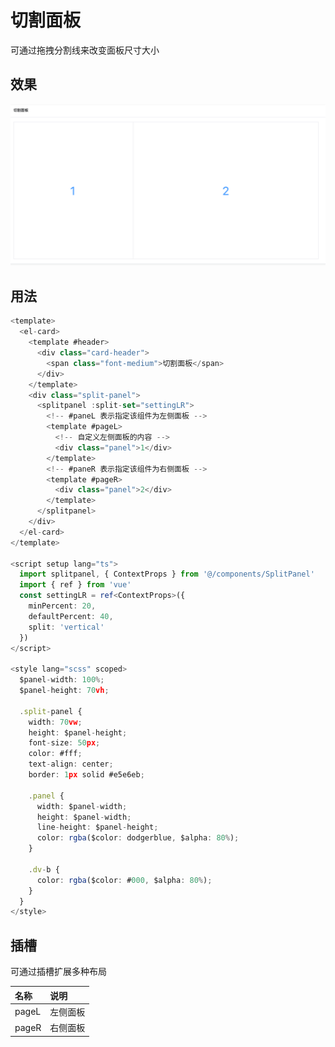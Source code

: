 # 切割面板

可通过拖拽分割线来改变面板尺寸大小

## 效果

![splitpanel](./assets/split-panel.png)


## 用法

```typescript
<template>
  <el-card>
    <template #header>
      <div class="card-header">
        <span class="font-medium">切割面板</span>
      </div>
    </template>
    <div class="split-panel">
      <splitpanel :split-set="settingLR">
        <!-- #paneL 表示指定该组件为左侧面板 -->
        <template #pageL>
          <!-- 自定义左侧面板的内容 -->
          <div class="panel">1</div>
        </template>
        <!-- #paneR 表示指定该组件为右侧面板 -->
        <template #pageR>
          <div class="panel">2</div>
        </template>
      </splitpanel>
    </div>
  </el-card>
</template>

<script setup lang="ts">
  import splitpanel, { ContextProps } from '@/components/SplitPanel'
  import { ref } from 'vue'
  const settingLR = ref<ContextProps>({
    minPercent: 20,
    defaultPercent: 40,
    split: 'vertical'
  })
</script>

<style lang="scss" scoped>
  $panel-width: 100%;
  $panel-height: 70vh;

  .split-panel {
    width: 70vw;
    height: $panel-height;
    font-size: 50px;
    color: #fff;
    text-align: center;
    border: 1px solid #e5e6eb;

    .panel {
      width: $panel-width;
      height: $panel-width;
      line-height: $panel-height;
      color: rgba($color: dodgerblue, $alpha: 80%);
    }

    .dv-b {
      color: rgba($color: #000, $alpha: 80%);
    }
  }
</style>

```


## 插槽

可通过插槽扩展多种布局

| 名称 | 说明                                               |
| :----- | :------------------------------------------------- | 
| pageL | 左侧面板 | 
| pageR  | 右侧面板 |
